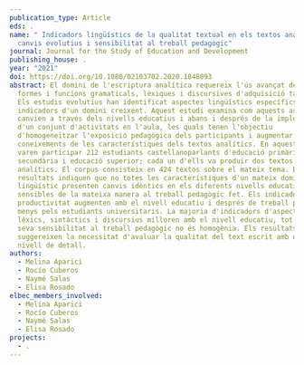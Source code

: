 ```yaml
---
publication_type: Article
eds: .
name: " Indicadors lingüístics de la qualitat textual en els textos analítics:
  canvis evolutius i sensibilitat al treball pedagògic"
journal: Journal for the Study of Education and Development
publishing_house: .
year: "2021"
doi: https://doi.org/10.1080/02103702.2020.1848093
abstract: El domini de l'escriptura analítica requereix l'ús avançat de diverses
  formes i funcions gramaticals, lèxiques i discursives d'adquisició tardana.
  Els estudis evolutius han identificat aspectes lingüístics específics com a
  indicadors d'un domini creixent. Aquest estudi examina com aquests aspectes
  canvien a través dels nivells educatius i abans i després de la implementació
  d'un conjunt d'activitats en l'aula, les quals tenen l'objectiu
  d'homogeneïtzar l'exposició pedagògica dels participants i augmentar els seus
  coneixements de les característiques dels textos analítics. En aquest estudi
  varen participar 212 estudiants castellanoparlants d'educació primària,
  secundària i educació superior; cada un d'ells va produir dos textos
  analítics. El corpus consisteix en 424 textos sobre el mateix tema. Els
  resultats indiquen que no totes les característiques d'un mateix domini
  lingüístic presenten canvis idèntics en els diferents nivells educatius o són
  sensibles de la mateixa manera al treball pedagògic fet. Els indicadors de
  productivitat augmenten amb el nivell educatiu i després de treball pedagògic,
  menys pels estudiants universitaris. La majoria d'indicadors d'aspectes
  lèxics, sintàctics i discursius milloren amb el nivell educatiu, tot i que la
  seva sensibilitat al treball pedagògic no és homogènia. Els resultats
  suggereixen la necessitat d'avaluar la qualitat del text escrit amb un alt
  nivell de detall.
authors:
  - Melina Aparici
  - Rocío Cuberos
  - Naymé Salas
  - Elisa Rosado
elbec_members_involved:
  - Melina Aparici
  - Rocío Cuberos
  - Naymé Salas
  - Elisa Rosado
projects:
  - .
---
```

